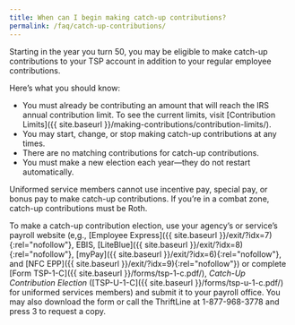 ```yaml
---
title: When can I begin making catch-up contributions?
permalink: /faq/catch-up-contributions/
---
```


Starting in the year you turn 50, you may be eligible to make catch-up contributions to your TSP account in addition to your regular employee contributions.

Here’s what you should know:

- You must already be contributing an amount that will reach the IRS annual contribution limit. To see the current limits, visit [Contribution Limits]({{ site.baseurl }}/making-contributions/contribution-limits/).
- You may start, change, or stop making catch-up contributions at any times.
- There are no matching contributions for catch-up contributions.
- You must make a new election each year—they do not restart automatically.

Uniformed service members cannot use incentive pay, special pay, or bonus pay to make catch-up contributions. If you’re in a combat zone, catch-up contributions must be Roth.

To make a catch-up contribution election, use your agency’s or service’s payroll website (e,g., [Employee Express]({{ site.baseurl }}/exit/?idx=7){:rel="nofollow"}, EBIS, [LiteBlue]({{ site.baseurl }}/exit/?idx=8){:rel="nofollow"}, [myPay]({{ site.baseurl }}/exit/?idx=6){:rel="nofollow"}, and [NFC EPP]({{ site.baseurl }}/exit/?idx=9){:rel="nofollow"}) or complete [Form TSP-1-C]({{ site.baseurl }}/forms/tsp-1-c.pdf/), _Catch-Up Contribution Election_ ([TSP-U-1-C]({{ site.baseurl }}/forms/tsp-u-1-c.pdf/) for uniformed services members) and submit it to your payroll office. You may also download the form or call the ThriftLine at 1-877-968-3778 and press 3 to request a copy.
